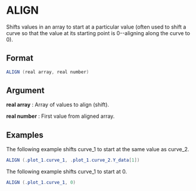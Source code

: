 # ALIGN

Shifts values in an array to start at a particular value (often used to shift a curve so that the value at its starting point is 0--aligning along the curve to 0). 

## Format 
```java
ALIGN (real array, real number) 
```
## Argument 

 



**real array** 
: Array of values to align (shift). 


**real number** 
: First value from aligned array. 


## Examples 

The following example shifts curve_1 to start at the same value as curve_2. 
```java
ALIGN (.plot_1.curve_1, .plot_1.curve_2.Y_data[1])
```
The following example shifts curve_1 to start at 0. 
```java
ALIGN (.plot_1.curve_1, 0)
```